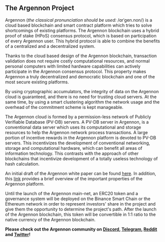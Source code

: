 

## The Argennon Project

Argennon (*the classical pronunciation should be used:* /ɑrˈɡen.non/) is a cloud based blockchain and smart
contract platform which tries to solve shortcomings of existing platforms. The Argennon blockchain uses a hybrid
proof of stake (HPoS) consensus protocol, which is based on participation of every Argennon user. This hybrid
protocol is able to combine the benefits of a centralized and a decentralized system.

Thanks to the cloud based design of the Argennon blockchain, transaction validation does not require costly
computational resources, and normal personal computers with limited hardware capabilities can actively
participate in the Argennon consensus protocol. This property makes Argennon a truly decentralized and
democratic blockchain and one of the most secure existing platforms.

By using cryptographic accumulators, the integrity of data on the Argennon cloud is guaranteed, and there
is no need for trusting cloud servers. At the same time, by using a smart clustering algorithm the network usage
and the overhead of the commitment scheme is kept manageable.

The Argennon cloud is formed by a permission-less network of Publicly Verifiable Database (PV-DB) servers. A
PV-DB server in Argennon, is a conventional data server which uses its computational and
storage resources to help the Argennon network process transactions. A large portion of incentive rewards in
the Argennon platform is devoted to PV-DB servers. This incentivizes the development of conventional
networking, storage and computational hardware, which can benefit all areas of information technology. This
contrasts with the approach of other blockchains that incentivize development of a totally useless technology
of hash calculation.

An initial draft of the Argennon white paper can be
found [here](https://raw.githubusercontent.com/aybehrouz/AVM/main/pdf/A.pdf). In addition,
this [link](https://github.com/aybehrouz/argennon#readme) provides a brief overview of the important properties of the Argennon
platform.

Until the launch of the Argennon main-net, an ERC20 token and a governance system will be deployed on the Binance Smart
Chain or the Ethereum network in order to represent investors' share in the project and give them the opportunity to
determine the project's path. After the launch of the Argennon blockchain, this token will be convertible in 1:1 ratio
to the native currency of the Argennon blockchain.

**Please check out the Argennon community on [Discord](https://discord.gg/7u3cXNt5yN), [Telegram](https://t.me/Argennon_Chat), [Reddit](https://www.reddit.com/r/Argennon/) and [Twitter](https://twitter.com/Argennon_org)!**

<!--

**Here are some ideas to get you started:**

🙋‍♀️ A short introduction - what is your organization all about?
🌈 Contribution guidelines - how can the community get involved?
👩‍💻 Useful resources - where can the community find your docs? Is there anything else the community should know?
🍿 Fun facts - what does your team eat for breakfast?
🧙 Remember, you can do mighty things with the power of [Markdown](https://docs.github.com/github/writing-on-github/getting-started-with-writing-and-formatting-on-github/basic-writing-and-formatting-syntax)
-->
